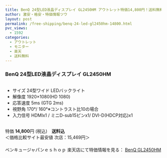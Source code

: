 ```yaml
---
title: BenQ 24型LED液晶ディスプレイ GL2450HM アウトレット特価14,800円！送料無料！
author: 激安・格安・特価情報ツウ
layout: post
permalink: /free-shipping/benq-24-led-gl2450hm-14800.html
pvc_views:
  - 1592
categories:
  - アウトレット
  - モニター
  - 楽天
  - 送料無料
---
```

### BenQ 24型LED液晶ディスプレイ GL2450HM

<div class="img-bg2 img_L">
  <a href="http://hb.afl.rakuten.co.jp/hgc/0363060f.5388037d.03e2be80.d69e858c/?pc=http%3a%2f%2fitem.rakuten.co.jp%2fbenq%2fgl2450hm-outf%2f%3fscid%3daf_ich_link_img&#038;m=http%3a%2f%2fm.rakuten.co.jp%2fbenq%2fi%2f10001054%2f" target="_blank"><img src="http://hbb.afl.rakuten.co.jp/hgb/?pc=http%3a%2f%2fthumbnail.image.rakuten.co.jp%2f%400_mall%2fbenq%2fcabinet%2fitem%2fgl2450hm_600x600.jpg%3f_ex%3d128x128&#038;m=http%3a%2f%2fthumbnail.image.rakuten.co.jp%2f%400_mall%2fbenq%2fcabinet%2fitem%2fgl2450hm_600x600.jpg" border="0" title="" alt="" /></a>
</div>

<!--more-->

  * サイズ 24型ワイド LEDバックライト
  * 解像度 1920&#215;1080(HD 1080)
  * 応答速度 5ms (GTG 2ms)
  * 視野角 170°/ 160°※コントラスト比10の場合
  * 入力信号 HDMIx1 / ミニD-sub15ピンx1/ DVI-D(HDCP対応)x1

<br clear="all" />特価 <span class="tokka-price"><strong>14,800</strong></span>円 (税込)　**送料込**  
＜価格比較サイト最安値 次店：15,469円＞  
　　  
ベンキュージャパンｅｓｈｏｐ 楽天店にて特価情報を見る： <a href="http://hb.afl.rakuten.co.jp/hgc/0363060f.5388037d.03e2be80.d69e858c/?pc=http%3a%2f%2fitem.rakuten.co.jp%2fbenq%2fgl2450hm-outf%2f%3fscid%3daf_ich_link_img&#038;m=http%3a%2f%2fm.rakuten.co.jp%2fbenq%2fi%2f10001054%2f" target="_blank"><span class="fs150p">BenQ GL2450HM</span></a>